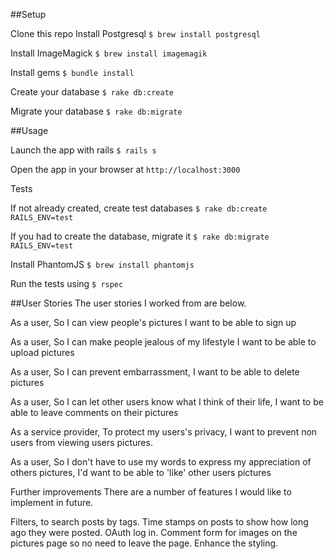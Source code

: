 ##Setup

Clone this repo
Install Postgresql ```$ brew install postgresql```

Install ImageMagick ```$ brew install imagemagik```

Install gems ```$ bundle install```

Create your database ```$ rake db:create```

Migrate your database ```$ rake db:migrate```

##Usage

Launch the app with rails ```$ rails s```

Open the app in your browser at ```http://localhost:3000```


Tests

If not already created, create test databases  ```$ rake db:create RAILS_ENV=test```

If you had to create the database, migrate it ```$ rake db:migrate RAILS_ENV=test```

Install PhantomJS ```$ brew install phantomjs```

Run the tests using ```$ rspec```

##User Stories
The user stories I worked from are below.

As a user, So I can view people's pictures I want to be able to sign up

As a user, So I can make people jealous of my lifestyle I want to be able to upload pictures

As a user, So I can prevent embarrassment, I want to be able to delete pictures

As a user, So I can let other users know what I think of their life, I want to be able to leave comments on their pictures

As a service provider, To protect my users's privacy, I want to prevent non users from viewing users pictures.

As a user, So I don't have to use my words to express my appreciation of others pictures, I'd want to be able to 'like' other users pictures

Further improvements
There are a number of features I would like to implement in future.

Filters, to search posts by tags.
Time stamps on posts to show how long ago they were posted.
OAuth log in.
Comment form for images on the pictures page so no need to leave the page.
Enhance the styling.


